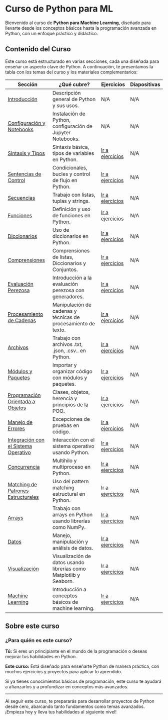 # Curso de Python para ML

Bienvenido al curso de **Python para Machine Learning**, diseñado para llevarte desde los conceptos básicos hasta la programación avanzada en Python, con un enfoque práctico y didáctico.


## Contenido del Curso

Este curso está estructurado en varias secciones, cada una diseñada para enseñar un aspecto clave de Python. A continuación, te presentamos la tabla con los temas del curso y los materiales complementarios:

| **Sección** | **¿Qué cubre?** | **Ejercicios** | **Diapositivas** |
| ----- | ----- | ----- | ----- |
| [Introducción](./Lecciones/Lec00_Intro_Python.ipynb) | Descripción general de Python y sus usos. | N/A | N/A |
| [Configuración y Notebooks](./Lecciones/Lec01_Jupyter_Colab.ipynb) | Instalación de Python, configuración de Jupyter Notebooks. | N/A | N/A |
| [Sintaxis y Tipos](./Lecciones/Lec02_Sintaxis_Tipos.ipynb) | Sintaxis básica, tipos de variables en Python. | [Ir a ejercicios](#) | N/A |
| [Sentencias de Control](./Lecciones/Lec03_Sentencias_Control.ipynb) | Condicionales, bucles y control de flujo en Python. | [Ir a ejercicios](#) | N/A |
| [Secuencias](./Lecciones/Lec04_Secuencias.ipynb) | Trabajo con listas, tuplas y strings. | [Ir a ejercicios](#) | N/A |
| [Funciones](./Lecciones/Lec05_Funciones.ipynb) | Definición y uso de funciones en Python. | [Ir a ejercicios](#) | N/A |
| [Diccionarios](./Lecciones/Lec06_Diccionarios.ipynb) | Uso de diccionarios en Python. | [Ir a ejercicios](https://colab.research.google.com/github/JuanFranco-hub/Python-Tutorial-for-ML/blob/main/Ejercicios/Diccionario.ipynb) | N/A |
| [Comprensiones](./Lecciones/Lec07_Comprensiones.ipynb) | Comprensiones de listas, Diccionarios y Conjuntos. | [Ir a ejercicios](https://colab.research.google.com/github/JuanFranco-hub/Python-Tutorial-for-ML/blob/main/Ejercicios/Comprensiones.ipynb) | N/A |
| [Evaluación Perezosa](./Lecciones/Lec08_Evaluacion_Perezosa.ipynb) | Introducción a la evaluación perezosa con generadores. | [Ir a ejercicios](#) | N/A |
| [Procesamiento de Cadenas](./Lecciones/Lec09_Procesamiento_Cadenas.ipynb) | Manipulación de cadenas y técnicas de procesamiento de texto. | [Ir a ejercicios](https://colab.research.google.com/github/JuanFranco-hub/Python-Tutorial-for-ML/blob/main/Ejercicios/Procesamiento%20de%20Cadenas.ipynb) | N/A |
| [Archivos](./Lecciones/Lec10_Archivos.ipynb) | Trabajo con archivos .txt, .json, .csv.. en Python. | [Ir a ejercicios](#) | N/A |
| [Módulos y Paquetes](./Lecciones/Lec11_Modulos_Paquetes.ipynb) | Importar y organizar código con módulos y paquetes. | [Ir a ejercicios](https://colab.research.google.com/github/JuanFranco-hub/Python-Tutorial-for-ML/blob/main/Ejercicios/Modulos%20y%20Paquetes.ipynb) | N/A |
| [Programación Orientada a Objetos](./Lecciones/Lec12_POO.ipynb) | Clases, objetos, herencia y principios de la POO. | [Ir a ejercicios](https://colab.research.google.com/github/JuanFranco-hub/Python-Tutorial-for-ML/blob/main/Ejercicios/POO%20y%20Excepciones.ipynb) | N/A |
| [Manejo de Errores](./Lecciones/Lec13_Manejo_Errores.ipynb) | Excepciones de pruebas en código. | [Ir a ejercicios](https://colab.research.google.com/github/JuanFranco-hub/Python-Tutorial-for-ML/blob/main/Ejercicios/Manejo%20de%20Errores.ipynb) | N/A |
| [Integración con el Sistema Operativo](./Lecciones/Lec14_Sistema_Operativo.ipynb) | Interacción con el sistema operativo usando Python. | [Ir a ejercicios](#) | N/A |
| [Concurrencia](./Lecciones/) | Multihilo y multiproceso en Python. | [Ir a ejercicios](#) | N/A |
| [Matching de Patrones Estructurales](./Lecciones/) | Uso del pattern matching estructural en Python. | [Ir a ejercicios](#) | N/A |
| [Arrays](./Lecciones/) | Trabajo con arrays en Python usando librerías como NumPy. | [Ir a ejercicios](#) | N/A |
| [Datos](./Lecciones/) | Manejo, manipulación y análisis de datos. | [Ir a ejercicios](#) | N/A |
| [Visualización](./Lecciones/) | Visualización de datos usando librerías como Matplotlib y Seaborn. | [Ir a ejercicios](#) | N/A |
| [Machine Learning](./Lecciones/) | Introducción a conceptos básicos de machine learning. | [Ir a ejercicios](#) | N/A |

## Sobre este curso

### ¿Para quién es este curso?

**Tú:** Si eres un principiante en el mundo de la programación o deseas mejorar tus habilidades en Python.

**Este curso:** Está diseñado para enseñarte Python de manera práctica, con muchos ejercicios y proyectos para aplicar lo aprendido.

Si ya tienes conocimientos básicos de programación, este curso te ayudará a afianzarlos y a profundizar en conceptos más avanzados.

---

Al seguir este curso, te prepararás para desarrollar proyectos de Python desde cero, abarcando tanto fundamentos como temas avanzados. ¡Empieza hoy y lleva tus habilidades al siguiente nivel!
